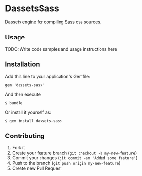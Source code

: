 # DassetsSass

Dassets [engine](https://github.com/redding/dassets#compiling) for compiling [Sass](http://sass-lang.com/) css sources.

## Usage

TODO: Write code samples and usage instructions here

## Installation

Add this line to your application's Gemfile:

    gem 'dassets-sass'

And then execute:

    $ bundle

Or install it yourself as:

    $ gem install dassets-sass

## Contributing

1. Fork it
2. Create your feature branch (`git checkout -b my-new-feature`)
3. Commit your changes (`git commit -am 'Added some feature'`)
4. Push to the branch (`git push origin my-new-feature`)
5. Create new Pull Request

